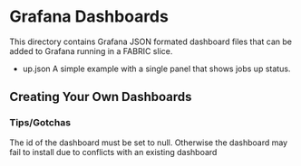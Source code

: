 # Grafana Dashboards

This directory contains Grafana JSON formated dashboard files that can be added to Grafana running in a FABRIC slice.

* up.json  A simple example with a single panel that shows jobs up status.


## Creating Your Own Dashboards

### Tips/Gotchas
The id of the dashboard must be set to null. Otherwise the dashboard may fail to install due to conflicts with an existing dashboard